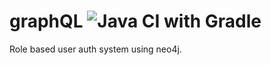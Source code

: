 # graphQL ![Java CI with Gradle](https://github.com/jayendra155/graphQL/workflows/Java%20CI%20with%20Gradle/badge.svg?branch=master)

Role based user auth system using neo4j.